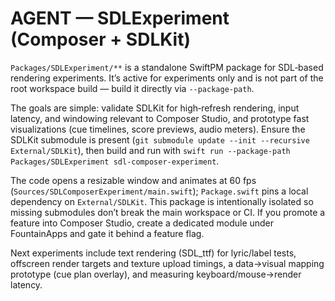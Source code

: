 # AGENT — SDLExperiment (Composer + SDLKit)

`Packages/SDLExperiment/**` is a standalone SwiftPM package for SDL‑based rendering experiments. It’s active for experiments only and is not part of the root workspace build — build it directly via `--package-path`.

The goals are simple: validate SDLKit for high‑refresh rendering, input latency, and windowing relevant to Composer Studio, and prototype fast visualizations (cue timelines, score previews, audio meters). Ensure the SDLKit submodule is present (`git submodule update --init --recursive External/SDLKit`), then build and run with `swift run --package-path Packages/SDLExperiment sdl-composer-experiment`.

The code opens a resizable window and animates at 60 fps (`Sources/SDLComposerExperiment/main.swift`); `Package.swift` pins a local dependency on `External/SDLKit`. This package is intentionally isolated so missing submodules don’t break the main workspace or CI. If you promote a feature into Composer Studio, create a dedicated module under FountainApps and gate it behind a feature flag.

Next experiments include text rendering (SDL_ttf) for lyric/label tests, offscreen render targets and texture upload timings, a data→visual mapping prototype (cue plan overlay), and measuring keyboard/mouse→render latency.
